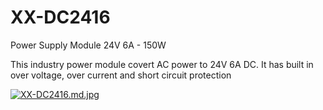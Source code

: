 # XX-DC2416
Power Supply Module 24V 6A - 150W

This industry power module covert AC power to 24V 6A DC. It has built in over voltage, over current and short circuit protection

[![XX-DC2416.md.jpg](https://imgbbb.com/images/2020/05/08/XX-DC2416.md.jpg)](https://imgbbb.com/image/TetJeF)
